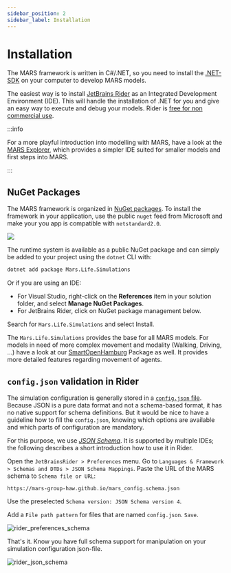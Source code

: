 ```yaml
---
sidebar_position: 2
sidebar_label: Installation
---
```


# Installation

The MARS framework is written in C#/.NET, so you need to install the [.NET-SDK](https://dotnet.microsoft.com/en-us/download) on your computer to develop MARS models.

The easiest way is to install [JetBrains Rider](https://www.jetbrains.com/rider/) as an Integrated Development Environment (IDE). This will handle the installation of .NET for you and give an easy way to execute and debug your models. Rider is [free for non commercial use](https://blog.jetbrains.com/blog/2024/10/24/webstorm-and-rider-are-now-free-for-non-commercial-use/).


:::info

For a more playful introduction into modelling with MARS, have a look at the [MARS Explorer](mars-explorer.md), which provides a simpler IDE suited for smaller models and first steps into MARS.

:::

## NuGet Packages

The MARS framework is organized in [NuGet packages](https://www.nuget.org/packages/Mars.Life.Simulations/). To install the framework in your application, use the public `nuget` feed from Microsoft and make your you app is compatible with `netstandard2.0`.

[![](https://img.shields.io/nuget/v/Mars.Life.Simulations?label=Mars.Life.Simulations)](https://www.nuget.org/packages/Mars.Life.Simulations/)

The runtime system is available as a public NuGet package and can simply be added to your project using the `dotnet` CLI with:



```bash
dotnet add package Mars.Life.Simulations
```

Or if you are using an IDE:

- For Visual Studio, right-click on the **References** item in your solution folder, and select **Manage NuGet Packages**.
- For JetBrains Rider, click on NuGet package management below.

Search for `Mars.Life.Simulations` and select Install.

The `Mars.Life.Simulations` provides the base for all MARS models. For models in need of more complex movement and modality (Walking, Driving, …) have a look at our [SmartOpenHamburg](./soh/) Package as well. It provides more detailed features regarding movement of agents.


## `config.json` validation in Rider

The simulation configuration is generally stored in a [`config.json` file](./configuration/sim_config_options.md). Because JSON is a pure data format and not a schema-based format, it has no native support for schema definitions. But it would be nice to have a guideline how to fill the `config.json`, knowing which options are available and which parts of configuration are mandatory.

For this purpose, we use [_JSON Schema_](https://json-schema.org/). It is supported by multiple IDEs; the following describes a short introduction how to use it in Rider.

Open the `JetBrainsRider > Preferences` menu. Go to `Languages & Framework > Schemas and DTDs > JSON Schema Mappings`. Paste the URL of the MARS schema to `Schema file or URL`:

```
https://mars-group-haw.github.io/mars_config.schema.json
```

Use the preselected `Schema version: JSON Schema version 4`. 

Add a `File path pattern` for files that are named `config.json`. `Save`.

![rider_preferences_schema](rider_json_schema_preferences.png)

That's it. Know you have full schema support for manipulation on your simulation configuration json-file.


![rider_json_schema](rider_json_schema.png)